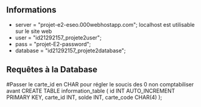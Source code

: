 ## Informations
- server = "projet-e2-eseo.000webhostapp.com"; localhost est utilisable sur le site web
- user = "id21292157_projete2user";
- pass = "projet-E2-password";
- database = "id21292157_projete2database";

## Requêtes à la Database 
#Passer le carte_id en CHAR pour régler le soucis des 0 non comptabiliser avant
CREATE TABLE information_table (
    id INT AUTO_INCREMENT PRIMARY KEY,
    carte_id INT, 
    solde INT,
    carte_code CHAR(4)
);


